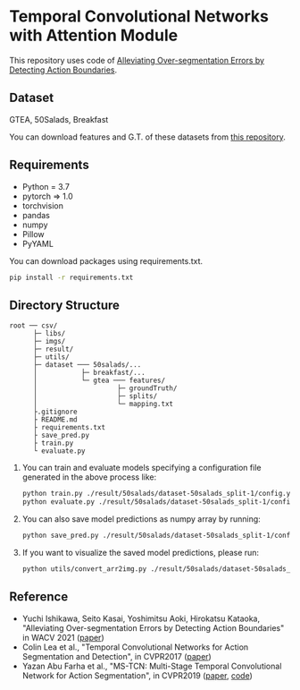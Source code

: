 # Temporal Convolutional Networks with Attention Module
This repository uses code of [Alleviating Over-segmentation Errors by Detecting Action Boundaries](https://github.com/yiskw713/asrf).

## Dataset

GTEA, 50Salads, Breakfast  

You can download features and G.T. of these datasets from [this repository](https://github.com/yabufarha/ms-tcn).  

## Requirements

* Python = 3.7
* pytorch => 1.0
* torchvision
* pandas
* numpy
* Pillow
* PyYAML

You can download packages using requirements.txt.  

```bash
pip install -r requirements.txt
```

## Directory Structure

```directory structure
root ── csv/
      ├─ libs/
      ├─ imgs/
      ├─ result/
      ├─ utils/
      ├─ dataset ─── 50salads/...
      │           ├─ breakfast/...
      │           └─ gtea ─── features/
      │                    ├─ groundTruth/
      │                    ├─ splits/
      │                    └─ mapping.txt
      ├.gitignore
      ├ README.md
      ├ requirements.txt
      ├ save_pred.py
      ├ train.py
      └ evaluate.py
```

1. You can train and evaluate models specifying a configuration file generated in the above process like:

    ```bash
    python train.py ./result/50salads/dataset-50salads_split-1/config.yaml
    python evaluate.py ./result/50salads/dataset-50salads_split-1/config.yaml --refinement_method refinement_with_boundary
    ```

1. You can also save model predictions as numpy array by running:

    ```bash
    python save_pred.py ./result/50salads/dataset-50salads_split-1/config.yaml --refinement_method refinement_with_boundary
    ```

1. If you want to visualize the saved model predictions, please run:

    ```bash
    python utils/convert_arr2img.py ./result/50salads/dataset-50salads_split1/predictions
    ```


## Reference
* Yuchi Ishikawa, Seito Kasai, Yoshimitsu Aoki, Hirokatsu Kataoka, "Alleviating Over-segmentation Errors by Detecting Action Boundaries" in WACV 2021 ([paper](https://arxiv.org/pdf/2007.06866.pdf))
* Colin Lea et al., "Temporal Convolutional Networks for Action Segmentation and Detection", in CVPR2017 ([paper](http://zpascal.net/cvpr2017/Lea_Temporal_Convolutional_Networks_CVPR_2017_paper.pdf))
* Yazan Abu Farha et al., "MS-TCN: Multi-Stage Temporal Convolutional Network for Action Segmentation", in CVPR2019 ([paper](http://openaccess.thecvf.com/content_CVPR_2019/papers/Abu_Farha_MS-TCN_Multi-Stage_Temporal_Convolutional_Network_for_Action_Segmentation_CVPR_2019_paper.pdf), [code](https://github.com/yabufarha/ms-tcn))
